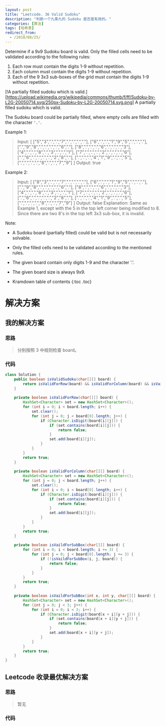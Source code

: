 ```yaml
---
layout: post
title: "Leetcode. 36 Valid Sudoku"
description: "判断一个九乘九的 Sudoku 是否是有效的。"
categories: [算法]
tags: [哈希表]
redirect_from:
  - /2018/08/25/
---
```


Determine if a 9x9 Sudoku board is valid. Only the filled cells need to be validated according to the following rules:

1. Each row must contain the digits 1-9 without repetition.
2. Each column must contain the digits 1-9 without repetition.
3. Each of the 9 3x3 sub-boxes of the grid must contain the digits 1-9 without repetition.

[!A partially filled sudoku which is valid.][https://upload.wikimedia.org/wikipedia/commons/thumb/f/ff/Sudoku-by-L2G-20050714.svg/250px-Sudoku-by-L2G-20050714.svg.png]
A partially filled sudoku which is valid.

The Sudoku board could be partially filled, where empty cells are filled with the character `'.'`.

Example 1:

> Input:
>     [
>      ["5","3",".",".","7",".",".",".","."],
>      ["6",".",".","1","9","5",".",".","."],
>      [".","9","8",".",".",".",".","6","."],
>      ["8",".",".",".","6",".",".",".","3"],
>      ["4",".",".","8",".","3",".",".","1"],
>      ["7",".",".",".","2",".",".",".","6"],
>      [".","6",".",".",".",".","2","8","."],
>      [".",".",".","4","1","9",".",".","5"],
>      [".",".",".",".","8",".",".","7","9"]
>     ]
> Output: true

Example 2:

> Input:
>     [
>      ["8","3",".",".","7",".",".",".","."],
>      ["6",".",".","1","9","5",".",".","."],
>      [".","9","8",".",".",".",".","6","."],
>      ["8",".",".",".","6",".",".",".","3"],
>      ["4",".",".","8",".","3",".",".","1"],
>      ["7",".",".",".","2",".",".",".","6"],
>      [".","6",".",".",".",".","2","8","."],
>      [".",".",".","4","1","9",".",".","5"],
>      [".",".",".",".","8",".",".","7","9"]
>     ]
> Output: false
> Explanation: Same as Example 1, except with the 5 in the top left corner being modified to 8. Since there are two 8's in the top left 3x3 sub-box, it is invalid.

Note:

* A Sudoku board (partially filled) could be valid but is not necessarily solvable.
* Only the filled cells need to be validated according to the mentioned rules.
* The given board contain only digits 1-9 and the character '.'.
* The given board size is always 9x9.


* Kramdown table of contents
{:toc .toc}

# 解决方案

## 我的解决方案

### 思路

> 分别按照 3 中规则检查 board。

### 代码

```java
class Solution {
    public boolean isValidSudoku(char[][] board) {
        return isValidForRow(board) && isValidForColumn(board) && isVaildForSubBox(board);
    }
    
    private boolean isValidForRow(char[][] board) {
        HashSet<Character> set = new HashSet<Character>();
        for (int i = 0; i < board.length; i++) {
            set.clear();
            for (int j = 0; j < board[0].length; j++) {
                if (Character.isDigit(board[i][j])) {
                    if (set.contains(board[i][j])) {
                        return false;
                    }
                    set.add(board[i][j]);
                }
            }
        }
        return true;
    }
    
    private boolean isValidForColumn(char[][] board) {
        HashSet<Character> set = new HashSet<Character>();
        for (int j = 0; j < board.length; j++) {
            set.clear();
            for (int i = 0; i < board[0].length; i++) {
                if (Character.isDigit(board[i][j])) {
                    if (set.contains(board[i][j])) {
                        return false;
                    }
                    set.add(board[i][j]);
                }
            }
        }
        return true;
    }
    
    private boolean isVaildForSubBox(char[][] board) {
        for (int i = 0; i < board.length; i += 3) {
            for (int j = 0; j < board[0].length; j += 3) {
                if (!isVaildForSubBox(i, j, board)) {
                    return false;
                }
            }
        }
        return true;
    }
    
    private boolean isVaildForSubBox(int x, int y, char[][] board) {
        HashSet<Character> set = new HashSet<Character>();
        for (int j = 0; j < 3; j++) {
            for (int i = 0; i < 3; i++) {
                if (Character.isDigit(board[x + i][y + j])) {
                    if (set.contains(board[x + i][y + j])) {
                        return false;
                    }
                    set.add(board[x + i][y + j]);
                }
            }
        }
        return true;
    }
}
```

## Leetcode 收录最优解决方案

### 思路

> 暂无

### 代码

```java
```

[^1]: This is a footnote.

[kramdown]: https://kramdown.gettalong.org/
[Simple Texture]: https://github.com/yizeng/jekyll-theme-simple-texture